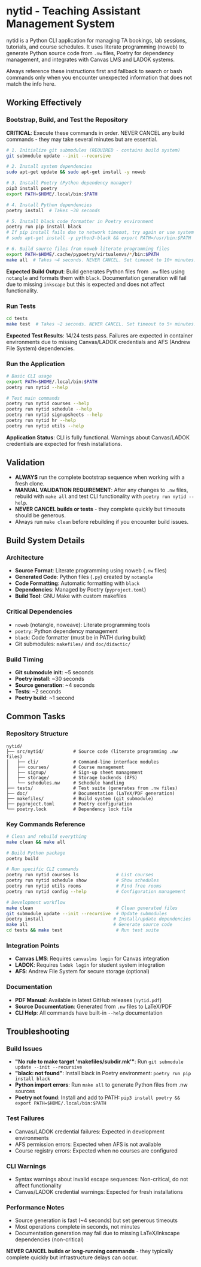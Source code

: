 # nytid - Teaching Assistant Management System

nytid is a Python CLI application for managing TA bookings, lab sessions, tutorials, and course schedules. It uses literate programming (noweb) to generate Python source code from `.nw` files, Poetry for dependency management, and integrates with Canvas LMS and LADOK systems.

Always reference these instructions first and fallback to search or bash commands only when you encounter unexpected information that does not match the info here.

## Working Effectively

### Bootstrap, Build, and Test the Repository

**CRITICAL**: Execute these commands in order. NEVER CANCEL any build commands - they may take several minutes but are essential.

```bash
# 1. Initialize git submodules (REQUIRED - contains build system)
git submodule update --init --recursive

# 2. Install system dependencies
sudo apt-get update && sudo apt-get install -y noweb

# 3. Install Poetry (Python dependency manager)
pip3 install poetry
export PATH=$HOME/.local/bin:$PATH

# 4. Install Python dependencies
poetry install  # Takes ~30 seconds

# 5. Install black code formatter in Poetry environment
poetry run pip install black
# If pip install fails due to network timeout, try again or use system package:
# sudo apt-get install -y python3-black && export PATH=/usr/bin:$PATH

# 6. Build source files from noweb literate programming files
export PATH=$HOME/.cache/pypoetry/virtualenvs/*/bin:$PATH
make all  # Takes ~4 seconds. NEVER CANCEL. Set timeout to 10+ minutes.
```

**Expected Build Output**: Build generates Python files from `.nw` files using `notangle` and formats them with `black`. Documentation generation will fail due to missing `inkscape` but this is expected and does not affect functionality.

### Run Tests

```bash
cd tests
make test  # Takes ~2 seconds. NEVER CANCEL. Set timeout to 5+ minutes.
```

**Expected Test Results**: 14/24 tests pass. Failures are expected in container environments due to missing Canvas/LADOK credentials and AFS (Andrew File System) dependencies.

### Run the Application

```bash
# Basic CLI usage
export PATH=$HOME/.local/bin:$PATH
poetry run nytid --help

# Test main commands
poetry run nytid courses --help
poetry run nytid schedule --help
poetry run nytid signupsheets --help
poetry run nytid hr --help
poetry run nytid utils --help
```

**Application Status**: CLI is fully functional. Warnings about Canvas/LADOK credentials are expected for fresh installations.

## Validation

- **ALWAYS** run the complete bootstrap sequence when working with a fresh clone.
- **MANUAL VALIDATION REQUIREMENT**: After any changes to `.nw` files, rebuild with `make all` and test CLI functionality with `poetry run nytid --help`.
- **NEVER CANCEL builds or tests** - they complete quickly but timeouts should be generous.
- Always run `make clean` before rebuilding if you encounter build issues.

## Build System Details

### Architecture
- **Source Format**: Literate programming using noweb (`.nw` files)
- **Generated Code**: Python files (`.py`) created by `notangle`
- **Code Formatting**: Automatic formatting with `black`
- **Dependencies**: Managed by Poetry (`pyproject.toml`)
- **Build Tool**: GNU Make with custom makefiles

### Critical Dependencies
- `noweb` (notangle, noweave): Literate programming tools
- `poetry`: Python dependency management
- `black`: Code formatter (must be in PATH during build)
- Git submodules: `makefiles/` and `doc/didactic/`

### Build Timing
- **Git submodule init**: ~5 seconds
- **Poetry install**: ~30 seconds  
- **Source generation**: ~4 seconds
- **Tests**: ~2 seconds
- **Poetry build**: ~1 second

## Common Tasks

### Repository Structure

```
nytid/
├── src/nytid/           # Source code (literate programming .nw files)
│   ├── cli/             # Command-line interface modules
│   ├── courses/         # Course management
│   ├── signup/          # Sign-up sheet management
│   ├── storage/         # Storage backends (AFS)
│   └── schedules.nw     # Schedule handling
├── tests/               # Test suite (generates from .nw files)
├── doc/                 # Documentation (LaTeX/PDF generation)
├── makefiles/           # Build system (git submodule)
├── pyproject.toml       # Poetry configuration
└── poetry.lock          # Dependency lock file
```

### Key Commands Reference

```bash
# Clean and rebuild everything
make clean && make all

# Build Python package
poetry build

# Run specific CLI commands
poetry run nytid courses ls              # List courses
poetry run nytid schedule show           # Show schedules  
poetry run nytid utils rooms             # Find free rooms
poetry run nytid config --help           # Configuration management

# Development workflow
make clean                               # Clean generated files
git submodule update --init --recursive  # Update submodules
poetry install                          # Install/update dependencies
make all                                # Generate source code
cd tests && make test                    # Run test suite
```

### Integration Points
- **Canvas LMS**: Requires `canvaslms login` for Canvas integration
- **LADOK**: Requires `ladok login` for student system integration  
- **AFS**: Andrew File System for secure storage (optional)

### Documentation
- **PDF Manual**: Available in latest GitHub releases (`nytid.pdf`)
- **Source Documentation**: Generated from `.nw` files to LaTeX/PDF
- **CLI Help**: All commands have built-in `--help` documentation

## Troubleshooting

### Build Issues
- **"No rule to make target 'makefiles/subdir.mk'"**: Run `git submodule update --init --recursive`
- **"black: not found"**: Install black in Poetry environment: `poetry run pip install black`
- **Python import errors**: Run `make all` to generate Python files from .nw sources
- **Poetry not found**: Install and add to PATH: `pip3 install poetry && export PATH=$HOME/.local/bin:$PATH`

### Test Failures
- Canvas/LADOK credential failures: Expected in development environments
- AFS permission errors: Expected when AFS is not available
- Course registry errors: Expected when no courses are configured

### CLI Warnings
- Syntax warnings about invalid escape sequences: Non-critical, do not affect functionality
- Canvas/LADOK credential warnings: Expected for fresh installations

### Performance Notes
- Source generation is fast (~4 seconds) but set generous timeouts
- Most operations complete in seconds, not minutes
- Documentation generation may fail due to missing LaTeX/Inkscape dependencies (non-critical)

**NEVER CANCEL builds or long-running commands** - they typically complete quickly but infrastructure delays can occur.